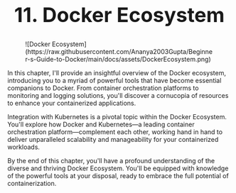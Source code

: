 <h1 style=font-size:45px align='center'>11. Docker Ecosystem</h1>
<figure markdown>
  ![Docker Ecosystem](https://raw.githubusercontent.com/Ananya2003Gupta/Beginner-s-Guide-to-Docker/main/docs/assets/DockerEcosystem.png)
</figure>

In this chapter, I'll provide an insightful overview of the Docker ecosystem, introducing you to a myriad of powerful tools that have become essential companions to Docker. From container orchestration platforms to monitoring and logging solutions, you'll discover a cornucopia of resources to enhance your containerized applications.

Integration with Kubernetes is a pivotal topic within the Docker Ecosystem. You'll explore how Docker and Kubernetes—a leading container orchestration platform—complement each other, working hand in hand to deliver unparalleled scalability and manageability for your containerized workloads.

By the end of this chapter, you'll have a profound understanding of the diverse and thriving Docker Ecosystem. You'll be equipped with knowledge of the powerful tools at your disposal, ready to embrace the full potential of containerization.